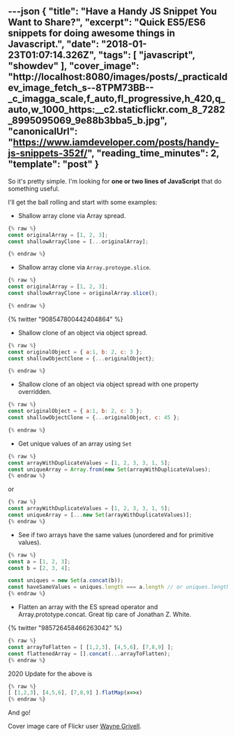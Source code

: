 ---json
{
  "title": "Have a Handy JS Snippet You Want to Share?",
  "excerpt": "Quick ES5/ES6 snippets for doing awesome things in Javascript.",
  "date": "2018-01-23T01:07:14.326Z",
  "tags": [
    "javascript",
    "showdev"
  ],
  "cover_image": "http://localhost:8080/images/posts/_practicaldev_image_fetch_s--8TPM73BB--_c_imagga_scale,f_auto,fl_progressive,h_420,q_auto,w_1000_https:__c2.staticflickr.com_8_7282_8995095069_9e88b3bba5_b.jpg",
  "canonicalUrl": "https://www.iamdeveloper.com/posts/handy-js-snippets-352f/",
  "reading_time_minutes": 2,
  "template": "post"
}
---

So it's pretty simple. I'm looking for **one or two lines of JavaScript** that do something useful.

I'll get the ball rolling and start with some examples:

* Shallow array clone via Array spread.
```javascript
{% raw %}
const originalArray = [1, 2, 3];
const shallowArrayClone = [...originalArray];

{% endraw %}
```

* Shallow array clone via `Array.protoype.slice`.

```javascript
{% raw %}
const originalArray = [1, 2, 3];
const shallowArrayClone = originalArray.slice();

{% endraw %}
```

{% twitter "908547800442404864" %}

* Shallow clone of an object via object spread.
```javascript
{% raw %}
const originalObject = { a:1, b: 2, c: 3 };
const shallowObjectClone = {...originalObject};

{% endraw %}
```

* Shallow clone of an object via object spread with one property overridden.
```javascript
{% raw %}
const originalObject = { a:1, b: 2, c: 3 };
const shallowObjectClone = {...originalObject, c: 45 };

{% endraw %}
```

* Get unique values of an array using `Set`
```javascript
{% raw %}
const arrayWithDuplicateValues = [1, 2, 3, 3, 1, 5];
const uniqueArray = Array.from(new Set(arrayWithDuplicateValues);
{% endraw %}
```

or

```javascript
{% raw %}
const arrayWithDuplicateValues = [1, 2, 3, 3, 1, 5];
const uniqueArray = [...new Set(arrayWithDuplicateValues)];
{% endraw %}
```

* See if two arrays have the same values (unordered and for primitive values).

```javascript
{% raw %}
const a = [1, 2, 3];
const b = [2, 3, 4];

const uniques = new Set(a.concat(b));
const haveSameValues = uniques.length === a.length // or uniques.length === b.length;
{% endraw %}
```

* Flatten an array with the ES spread operator and Array.prototype.concat. Great tip care of Jonathan Z. White.

{% twitter "985726458466263042" %} 

```javascript
{% raw %}
const arrayToFlatten = [ [1,2,3], [4,5,6], [7,8,9] ];
const flattenedArray = [].concat(...arrayToFlatten);
{% endraw %}
```

2020 Update for the above is

```javascript
{% raw %}
[ [1,2,3], [4,5,6], [7,8,9] ].flatMap(x=>x)
{% endraw %}
```

And go!

Cover image care of Flickr user [Wayne Grivell](https://www.flickr.com/photos/56462773@N07/8995095069/in/photolist-eGSdo2-eVj8Xm-F7SDKj-gyziYJ-5GmieA-aQjZ5Z-qB3MDY-gG1f-4CPscx-bdrdAv-Mcpb8-Ds5Ck5-UPFRjE-cooZaE-7JL9Ce-6hB26p-5JFmTS-aDC2mi-4RCrCE-8qaRq-adbMyX-8pCVMh-bnJfyw-sXQZ7-fnCVbL-4RCroh-dVzSH6-fckNay-pA6MdP-6VHf97-662aRZ-aiJwYD-9Liq36-pfXnJ2-81t4TV-fnoErz-76pUCy-aDFSfu-8GBKvz-dBM5-e4tTWW-9kHH6Q-r6hZzK-95uyfv-rdHr-qBJTsu-fc3tgQ-cwgbMh-7ZQGwo-UA7SdP).
